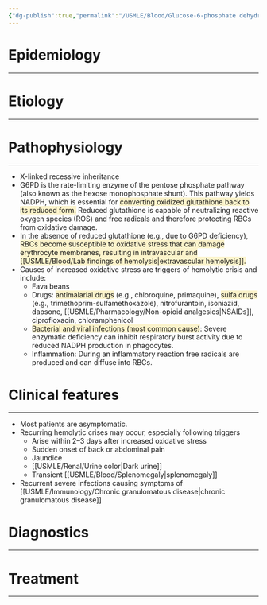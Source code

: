 ```yaml
---
{"dg-publish":true,"permalink":"/USMLE/Blood/Glucose-6-phosphate dehydrogenase deficiency/"}
---
```


# Epidemiology
---


# Etiology
---


# Pathophysiology
---
- X-linked recessive inheritance
- G6PD is the rate-limiting enzyme of the pentose phosphate pathway (also known as the hexose monophosphate shunt). This pathway yields NADPH, which is essential for <span style="background:rgba(240, 200, 0, 0.2)">converting oxidized glutathione back to its reduced form.</span> Reduced glutathione is capable of neutralizing reactive oxygen species (ROS) and free radicals and therefore protecting RBCs from oxidative damage. 
- In the absence of reduced glutathione (e.g., due to G6PD deficiency), <span style="background:rgba(240, 200, 0, 0.2)">RBCs become susceptible to oxidative stress that can damage erythrocyte membranes, resulting in intravascular and [[USMLE/Blood/Lab findings of hemolysis\|extravascular hemolysis]].</span>
- Causes of increased oxidative stress are triggers of hemolytic crisis and include:
	- Fava beans
	- Drugs: <span style="background:rgba(240, 200, 0, 0.2)">antimalarial drugs</span> (e.g., chloroquine, primaquine), <span style="background:rgba(240, 200, 0, 0.2)">sulfa drugs</span> (e.g., trimethoprim-sulfamethoxazole), nitrofurantoin, isoniazid, dapsone, [[USMLE/Pharmacology/Non-opioid analgesics\|NSAIDs]], ciprofloxacin, chloramphenicol
	- <span style="background:rgba(240, 200, 0, 0.2)">Bacterial and viral infections (most common cause)</span>: Severe enzymatic deficiency can inhibit respiratory burst activity due to reduced NADPH production in phagocytes. 
	- Inflammation: During an inflammatory reaction free radicals are produced and can diffuse into RBCs.

# Clinical features
---
- Most patients are asymptomatic.
- Recurring hemolytic crises may occur, especially following triggers
	- Arise within 2–3 days after increased oxidative stress 
	- Sudden onset of back or abdominal pain
	- Jaundice
	- [[USMLE/Renal/Urine color\|Dark urine]] 
	- Transient [[USMLE/Blood/Splenomegaly\|splenomegaly]]
- Recurrent severe infections causing symptoms of [[USMLE/Immunology/Chronic granulomatous disease\|chronic granulomatous disease]]

# Diagnostics
---


# Treatment
---

